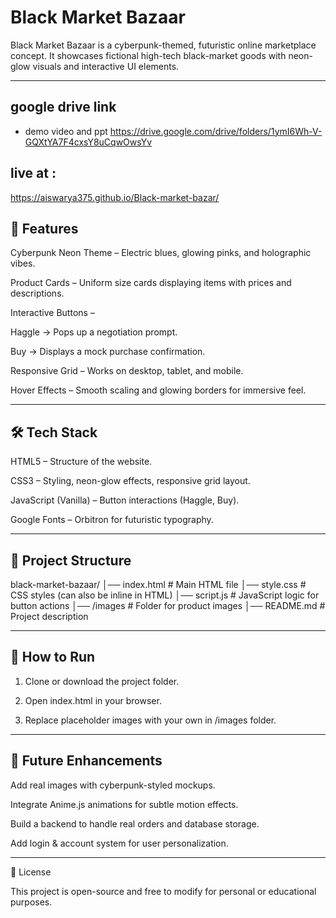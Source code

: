 # Black Market Bazaar

Black Market Bazaar is a cyberpunk-themed, futuristic online marketplace concept. It showcases fictional high-tech black-market goods with neon-glow visuals and interactive UI elements.


---
## google drive link 
- demo video and ppt
  https://drive.google.com/drive/folders/1ymI6Wh-V-GQXtYA7F4cxsY8uCqwOwsYv

## live at :
https://aiswarya375.github.io/Black-market-bazar/


## 🚀 Features

Cyberpunk Neon Theme – Electric blues, glowing pinks, and holographic vibes.

Product Cards – Uniform size cards displaying items with prices and descriptions.

Interactive Buttons –

Haggle → Pops up a negotiation prompt.

Buy → Displays a mock purchase confirmation.


Responsive Grid – Works on desktop, tablet, and mobile.

Hover Effects – Smooth scaling and glowing borders for immersive feel.



---

## 🛠️ Tech Stack

HTML5 – Structure of the website.

CSS3 – Styling, neon-glow effects, responsive grid layout.

JavaScript (Vanilla) – Button interactions (Haggle, Buy).

Google Fonts – Orbitron for futuristic typography.



---

## 📂 Project Structure

black-market-bazaar/
│── index.html        # Main HTML file
│── style.css         # CSS styles (can also be inline in HTML)
│── script.js         # JavaScript logic for button actions
│── /images           # Folder for product images
│── README.md         # Project description


---

## 🔧 How to Run

1. Clone or download the project folder.


2. Open index.html in your browser.


3. Replace placeholder images with your own in /images folder.




---

## 🎯 Future Enhancements

Add real images with cyberpunk-styled mockups.

Integrate Anime.js animations for subtle motion effects.

Build a backend to handle real orders and database storage.

Add login & account system for user personalization.



---

📜 License

This project is open-source and free to modify for personal or educational purposes.


